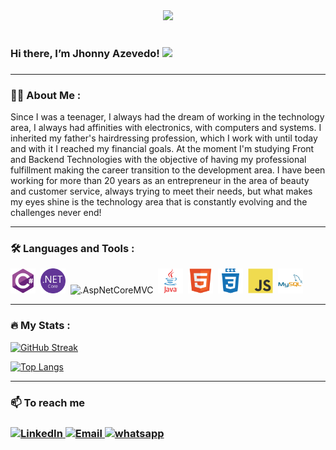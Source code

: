 <div id="header" align="center">
  <img src="https://media.giphy.com/media/HwBlFQZFcAoUcPHZdX/giphy.gif" width="130"/>
</div>

<div id="header" align="center">
  <img src="https://komarev.com/ghpvc/?username=NeoJhonn&style=flat-square&color=blue" alt=""/>
</div>

<h3>
  Hi there, I’m Jhonny Azevedo!
  <img src="https://media.giphy.com/media/hvRJCLFzcasrR4ia7z/giphy.gif" width="30px"/>  
<h3/>


---

### :man_technologist: About Me :

<p>Since I was a teenager, I always had the dream of working in the technology area, I always had affinities with electronics, with computers and systems. I inherited my father's hairdressing profession, which I work with until today and with it I reached my financial goals. At the moment I'm studying Front and Backend Technologies with the objective of having my professional fulfillment making the career transition to the development area. I have been working for more than 20 years as an entrepreneur in the area of beauty and customer service, always trying to meet their needs, but what makes my eyes shine is the technology area that is constantly evolving and the challenges never end!  
<p/>

  ---

  ### :hammer_and_wrench: Languages and Tools :
<div>
  <img src="https://github.com/devicons/devicon/blob/master/icons/csharp/csharp-original.svg" title="C#" alt="C#" width="40" height="40"/>&nbsp;
  <img src="https://github.com/devicons/devicon/blob/master/icons/dotnetcore/dotnetcore-original.svg" title=".Netcore" alt=".Netcore" width="40" height="40"/>&nbsp;
  <img src="https://play-lh.googleusercontent.com/6AB25hhGfx2C74wz4v_XYaUSdXualWh-hPmZypzUi9a4y2K4wqZaxPzd_c_7lrLatTGj=w240-h480-rw" title="AspNetCoreMVC" alt=".AspNetCoreMVC" width="40" height="40"/>&nbsp;
  <img src="https://github.com/devicons/devicon/blob/master/icons/java/java-original-wordmark.svg" title="Java" alt="Java" width="40" height="40"/>&nbsp;
  <img src="https://github.com/devicons/devicon/blob/master/icons/html5/html5-original.svg" title="HTML5" alt="HTML" width="40" height="40"/>&nbsp;
  <img src="https://github.com/devicons/devicon/blob/master/icons/css3/css3-plain-wordmark.svg"  title="CSS3" alt="CSS" width="40" height="40"/>&nbsp;
  <img src="https://github.com/devicons/devicon/blob/master/icons/javascript/javascript-original.svg" title="JavaScript" alt="JavaScript" width="40"        height="40"/>&nbsp;
  <img src="https://github.com/devicons/devicon/blob/master/icons/mysql/mysql-original-wordmark.svg" title="MySQL"  alt="MySQL" width="40" height="40"/>&nbsp;
</div>
  
  ---

### :fire: My Stats :
  [![GitHub Streak](https://github-readme-streak-stats.herokuapp.com?user=NeoJhonn&theme=gruvbox)](https://git.io/streak-stats)
  
  [![Top Langs](https://github-readme-stats.vercel.app/api/top-langs/?username=NeoJhonn&layout=compact&theme=vision-friendly-dark)](https://github.com/anuraghazra/github-readme-stats)
  
<hr />
  <h3>📫 To reach me<h3/>
  <div id="badges">
    <a href="https://www.linkedin.com/in/jhonny-alves-de-souza-azevedo-3a333656/">
       <img src="https://img.shields.io/badge/LinkedIn-blue?style=for-the-badge&logo=linkedin&logoColor=white" alt="LinkedIn"/>
    </a>
    <a href="mailto:jhonny.azevedo@gmail.com">
      <img src="https://img.shields.io/badge/jhonny.azevedo@gmail.com-grey?style=for-the-badge&logo=email&logoColor=white" alt="Email"/>
    </a>
     <a href="callto:(+55)47991803680">
       <img src="https://img.shields.io/badge/(+55)47991803680-darkgreen?style=for-the-badge&logo=whatsapp&logoColor=white" alt="whatsapp"> </img>
     </a>
  </div>
  

<!---
NeoJhonn/NeoJhonn is a ✨ special ✨ repository because its `README.md` (this file) appears on your GitHub profile.
You can click the Preview link to take a look at your changes.
--->
